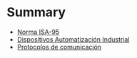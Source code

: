 # Summary

* [Norma ISA-95](norma_ansi_isa-95.md)
* [Dispositivos Automatización Industrial](dispositivos_automatizacion_industrial.md)
* [Protocolos de comunicación](protocolos_de_comunicacion.md)

